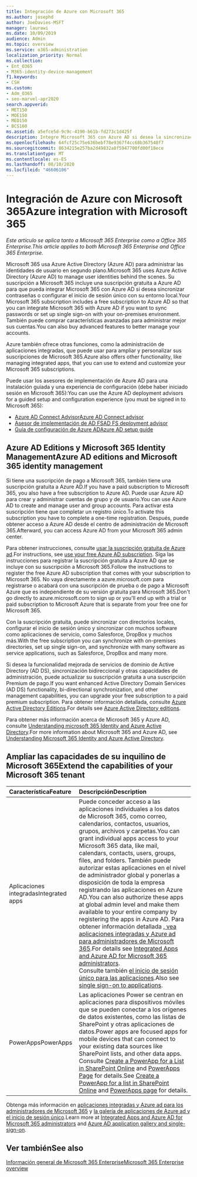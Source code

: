 ```yaml
---
title: Integración de Azure con Microsoft 365
ms.author: josephd
author: JoeDavies-MSFT
manager: laurawi
ms.date: 10/09/2019
audience: Admin
ms.topic: overview
ms.service: o365-administration
localization_priority: Normal
ms.collection:
- Ent_O365
- M365-identity-device-management
f1.keywords:
- CSH
ms.custom:
- Adm_O365
- seo-marvel-apr2020
search.appverid:
- MET150
- MOE150
- MED150
- BCS160
ms.assetid: a5efce5d-9c9c-4190-b61b-fd273c1d425f
description: Integre Microsoft 365 con Azure AD si desea la sincronización de contraseña o el inicio de sesión único con el entorno local.
ms.openlocfilehash: 64fcf25c75e636bebf78e9367f4cc68b367548f7
ms.sourcegitcommit: 8634215e257ba2d49832a8f5947700fd00f18ece
ms.translationtype: MT
ms.contentlocale: es-ES
ms.lasthandoff: 08/10/2020
ms.locfileid: "46606106"
---
```

# <a name="azure-integration-with-microsoft-365"></a><span data-ttu-id="1bcc5-103">Integración de Azure con Microsoft 365</span><span class="sxs-lookup"><span data-stu-id="1bcc5-103">Azure integration with Microsoft 365</span></span>

<span data-ttu-id="1bcc5-104">*Este artículo se aplica tanto a Microsoft 365 Enterprise como a Office 365 Enterprise.*</span><span class="sxs-lookup"><span data-stu-id="1bcc5-104">*This article applies to both Microsoft 365 Enterprise and Office 365 Enterprise.*</span></span>

<span data-ttu-id="1bcc5-105">Microsoft 365 usa Azure Active Directory (Azure AD) para administrar las identidades de usuario en segundo plano.</span><span class="sxs-lookup"><span data-stu-id="1bcc5-105">Microsoft 365 uses Azure Active Directory (Azure AD) to manage user identities behind the scenes.</span></span> <span data-ttu-id="1bcc5-106">Su suscripción a Microsoft 365 incluye una suscripción gratuita a Azure AD para que pueda integrar Microsoft 365 con Azure AD si desea sincronizar contraseñas o configurar el inicio de sesión único con su entorno local.</span><span class="sxs-lookup"><span data-stu-id="1bcc5-106">Your Microsoft 365 subscription includes a free subscription to Azure AD so that you can integrate Microsoft 365 with Azure AD if you want to sync passwords or set up single sign-on with your on-premises environment.</span></span> <span data-ttu-id="1bcc5-107">También puede comprar características avanzadas para administrar mejor sus cuentas.</span><span class="sxs-lookup"><span data-stu-id="1bcc5-107">You can also buy advanced features to better manage your accounts.</span></span>
  
<span data-ttu-id="1bcc5-108">Azure también ofrece otras funciones, como la administración de aplicaciones integradas, que puede usar para ampliar y personalizar sus suscripciones de Microsoft 365.</span><span class="sxs-lookup"><span data-stu-id="1bcc5-108">Azure also offers other functionality, like managing integrated apps, that you can use to extend and customize your Microsoft 365 subscriptions.</span></span>
  
<span data-ttu-id="1bcc5-109">Puede usar los asesores de implementación de Azure AD para una instalación guiada y una experiencia de configuración (debe haber iniciado sesión en Microsoft 365):</span><span class="sxs-lookup"><span data-stu-id="1bcc5-109">You can use the Azure AD deployment advisors for a guided setup and configuration experience (you must be signed in to Microsoft 365):</span></span>

 - [<span data-ttu-id="1bcc5-110">Azure AD Connect Advisor</span><span class="sxs-lookup"><span data-stu-id="1bcc5-110">Azure AD Connect advisor</span></span>](https://aka.ms/aadconnectpwsync)
 - [<span data-ttu-id="1bcc5-111">Asesor de implementación de AD FS</span><span class="sxs-lookup"><span data-stu-id="1bcc5-111">AD FS deployment advisor</span></span>](https://aka.ms/adfsguidance)
 - [<span data-ttu-id="1bcc5-112">Guía de configuración de Azure AD</span><span class="sxs-lookup"><span data-stu-id="1bcc5-112">Azure AD setup guide</span></span>](https://aka.ms/aadpguidance)
  
## <a name="azure-ad-editions-and-microsoft-365-identity-management"></a><span data-ttu-id="1bcc5-113">Azure AD Editions y Microsoft 365 Identity Management</span><span class="sxs-lookup"><span data-stu-id="1bcc5-113">Azure AD editions and Microsoft 365 identity management</span></span>

<span data-ttu-id="1bcc5-114">Si tiene una suscripción de pago a Microsoft 365, también tiene una suscripción gratuita a Azure AD.</span><span class="sxs-lookup"><span data-stu-id="1bcc5-114">If you have a paid subscription to Microsoft 365, you also have a free subscription to Azure AD.</span></span> <span data-ttu-id="1bcc5-115">Puede usar Azure AD para crear y administrar cuentas de grupo y de usuario.</span><span class="sxs-lookup"><span data-stu-id="1bcc5-115">You can use Azure AD to create and manage user and group accounts.</span></span> <span data-ttu-id="1bcc5-116">Para activar esta suscripción tiene que completar un registro único.</span><span class="sxs-lookup"><span data-stu-id="1bcc5-116">To activate this subscription you have to complete a one-time registration.</span></span> <span data-ttu-id="1bcc5-117">Después, puede obtener acceso a Azure AD desde el centro de administración de Microsoft 365.</span><span class="sxs-lookup"><span data-stu-id="1bcc5-117">Afterward, you can access Azure AD from your Microsoft 365 admin center.</span></span> 

<span data-ttu-id="1bcc5-118">Para obtener instrucciones, consulte [usar la suscripción gratuita de Azure ad](https://go.microsoft.com/fwlink/p/?LinkId=617127).</span><span class="sxs-lookup"><span data-stu-id="1bcc5-118">For instructions, see [use your free Azure AD subscription](https://go.microsoft.com/fwlink/p/?LinkId=617127).</span></span> <span data-ttu-id="1bcc5-119">Siga las instrucciones para registrar la suscripción gratuita a Azure AD que se incluye con su suscripción a Microsoft 365.</span><span class="sxs-lookup"><span data-stu-id="1bcc5-119">Follow the instructions to register the free Azure AD subscription that comes with your subscription to Microsoft 365.</span></span> <span data-ttu-id="1bcc5-120">No vaya directamente a azure.microsoft.com para registrarse o acabará con una suscripción de prueba o de pago a Microsoft Azure que es independiente de su versión gratuita para Microsoft 365.</span><span class="sxs-lookup"><span data-stu-id="1bcc5-120">Don't go directly to azure.microsoft.com to sign up or you'll end up with a trial or paid subscription to Microsoft Azure that is separate from your free one for Microsoft 365.</span></span> 
  
<span data-ttu-id="1bcc5-121">Con la suscripción gratuita, puede sincronizar con directorios locales, configurar el inicio de sesión único y sincronizar con muchos software como aplicaciones de servicio, como Salesforce, DropBox y muchos más.</span><span class="sxs-lookup"><span data-stu-id="1bcc5-121">With the free subscription you can synchronize with on-premises directories, set up single sign-on, and synchronize with many software as service applications, such as Salesforce, DropBox and many more.</span></span>
  
<span data-ttu-id="1bcc5-122">Si desea la funcionalidad mejorada de servicios de dominio de Active Directory (AD DS), sincronización bidireccional y otras capacidades de administración, puede actualizar su suscripción gratuita a una suscripción Premium de pago.</span><span class="sxs-lookup"><span data-stu-id="1bcc5-122">If you want enhanced Active Directory Domain Services (AD DS) functionality, bi-directional synchronization, and other management capabilities, you can upgrade your free subscription to a paid premium subscription.</span></span> <span data-ttu-id="1bcc5-123">Para obtener información detallada, consulte [Azure Active Directory Editions](https://azure.microsoft.com/pricing/details/active-directory/).</span><span class="sxs-lookup"><span data-stu-id="1bcc5-123">For details see [Azure Active Directory editions](https://azure.microsoft.com/pricing/details/active-directory/).</span></span>
  
<span data-ttu-id="1bcc5-124">Para obtener más información acerca de Microsoft 365 y Azure AD, consulte [Understanding microsoft 365 Identity and Azure Active Directory](about-office-365-identity.md).</span><span class="sxs-lookup"><span data-stu-id="1bcc5-124">For more information about Microsoft 365 and Azure AD, see [Understanding Microsoft 365 Identity and Azure Active Directory](about-office-365-identity.md).</span></span>
  
## <a name="extend-the-capabilities-of-your-microsoft-365-tenant"></a><span data-ttu-id="1bcc5-125">Ampliar las capacidades de su inquilino de Microsoft 365</span><span class="sxs-lookup"><span data-stu-id="1bcc5-125">Extend the capabilities of your Microsoft 365 tenant</span></span>

|<span data-ttu-id="1bcc5-126">**Característica**</span><span class="sxs-lookup"><span data-stu-id="1bcc5-126">**Feature**</span></span>|<span data-ttu-id="1bcc5-127">**Descripción**</span><span class="sxs-lookup"><span data-stu-id="1bcc5-127">**Description**</span></span>|
|:-----|:-----|
|<span data-ttu-id="1bcc5-128">Aplicaciones integradas</span><span class="sxs-lookup"><span data-stu-id="1bcc5-128">Integrated apps</span></span>  <br/> |<span data-ttu-id="1bcc5-129">Puede conceder acceso a las aplicaciones individuales a los datos de Microsoft 365, como correo, calendarios, contactos, usuarios, grupos, archivos y carpetas.</span><span class="sxs-lookup"><span data-stu-id="1bcc5-129">You can grant individual apps access to your Microsoft 365 data, like mail, calendars, contacts, users, groups, files, and folders.</span></span> <span data-ttu-id="1bcc5-130">También puede autorizar estas aplicaciones en el nivel de administrador global y ponerlas a disposición de toda la empresa registrando las aplicaciones en Azure AD.</span><span class="sxs-lookup"><span data-stu-id="1bcc5-130">You can also authorize these apps at global admin level and make them available to your entire company by registering the apps in Azure AD.</span></span> <span data-ttu-id="1bcc5-131">Para obtener información detallada [, vea aplicaciones integradas y Azure ad para administradores de Microsoft 365](https://support.office.com/article/cb2250e3-451e-416f-bf4e-363549652c2a).</span><span class="sxs-lookup"><span data-stu-id="1bcc5-131">For details see [Integrated Apps and Azure AD for Microsoft 365 administrators](https://support.office.com/article/cb2250e3-451e-416f-bf4e-363549652c2a).</span></span>  <br/> <span data-ttu-id="1bcc5-132">Consulte también [el inicio de sesión único para las aplicaciones](https://go.microsoft.com/fwlink/p/?LinkId=698604).</span><span class="sxs-lookup"><span data-stu-id="1bcc5-132">Also see [single sign-on to applications](https://go.microsoft.com/fwlink/p/?LinkId=698604).</span></span>  <br/> |
|<span data-ttu-id="1bcc5-133">PowerApps</span><span class="sxs-lookup"><span data-stu-id="1bcc5-133">PowerApps</span></span>  <br/> | <span data-ttu-id="1bcc5-134">Las aplicaciones Power se centran en aplicaciones para dispositivos móviles que se pueden conectar a los orígenes de datos existentes, como las listas de SharePoint y otras aplicaciones de datos.</span><span class="sxs-lookup"><span data-stu-id="1bcc5-134">Power apps are focused apps for mobile devices that can connect to your existing data sources like SharePoint lists, and other data apps.</span></span> <span data-ttu-id="1bcc5-135">Consulte [Create a PowerApp for a List in SharePoint Online](https://support.office.com/article/9338b2d2-67ac-4b81-8e67-97da27e5e9ab) and [PowerApps Page](https://powerapps.microsoft.com/) for details.</span><span class="sxs-lookup"><span data-stu-id="1bcc5-135">See [Create a PowerApp for a list in SharePoint Online](https://support.office.com/article/9338b2d2-67ac-4b81-8e67-97da27e5e9ab) and [PowerApps page](https://powerapps.microsoft.com/) for details.</span></span>  <br/> |
   
<span data-ttu-id="1bcc5-136">Obtenga más información en [aplicaciones integradas y Azure ad para los administradores de Microsoft 365](integrated-apps-and-azure-ads.md) y [la galería de aplicaciones de Azure ad y el inicio de sesión único](https://docs.microsoft.com/azure/active-directory/manage-apps/what-is-single-sign-on).</span><span class="sxs-lookup"><span data-stu-id="1bcc5-136">Learn more at [Integrated Apps and Azure AD for Microsoft 365 administrators](integrated-apps-and-azure-ads.md) and [Azure AD application gallery and single-sign-on](https://docs.microsoft.com/azure/active-directory/manage-apps/what-is-single-sign-on).</span></span>

## <a name="see-also"></a><span data-ttu-id="1bcc5-137">Ver también</span><span class="sxs-lookup"><span data-stu-id="1bcc5-137">See also</span></span>

[<span data-ttu-id="1bcc5-138">Información general de Microsoft 365 Enterprise</span><span class="sxs-lookup"><span data-stu-id="1bcc5-138">Microsoft 365 Enterprise overview</span></span>](https://docs.microsoft.com/microsoft-365/enterprise/microsoft-365-overview)

